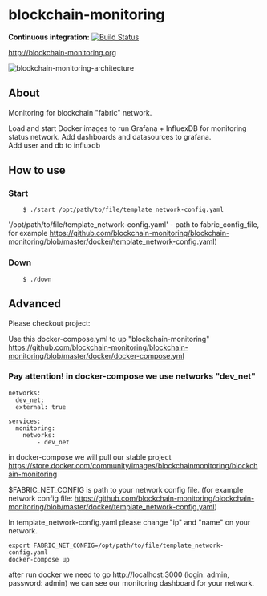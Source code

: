 # blockchain-monitoring
**Continuous integration:** [![Build Status](https://travis-ci.org/blockchain-monitoring/blockchain-monitoring.svg?branch=master)](https://travis-ci.org/blockchain-monitoring/blockchain-monitoring)

http://blockchain-monitoring.org

![blockchain-monitoring-architecture](http://blockchain-monitoring.org/images/architecture.png)

## About
Monitoring for blockchain "fabric" network.

Load and start Docker images to run Grafana + InfluexDB for monitoring status network.
Add dashboards and datasources to grafana.		
Add user and db to influxdb

## How to use

### Start
        $ ./start /opt/path/to/file/template_network-config.yaml

   '/opt/path/to/file/template_network-config.yaml' - path to fabric_config_file, for example https://github.com/blockchain-monitoring/blockchain-monitoring/blob/master/docker/template_network-config.yaml)

### Down
        $ ./down

## Advanced
Please checkout project:

Use this docker-compose.yml to up "blockchain-monitoring" https://github.com/blockchain-monitoring/blockchain-monitoring/blob/master/docker/docker-compose.yml

### Pay attention! in docker-compose we use networks "dev_net"
    
    networks:
      dev_net:
      external: true

    services:
      monitoring:
        networks:
            - dev_net

in docker-compose we will pull our stable project https://store.docker.com/community/images/blockchainmonitoring/blockchain-monitoring 

$FABRIC_NET_CONFIG is path to your network config file. (for example network config file: https://github.com/blockchain-monitoring/blockchain-monitoring/blob/master/docker/template_network-config.yaml)

In template_network-config.yaml please change "ip" and "name" on your network.


    export FABRIC_NET_CONFIG=/opt/path/to/file/template_network-config.yaml
    docker-compose up

after run docker we need to go http://localhost:3000 (login: admin, password: admin)
we can see our monitoring dashboard for your network.
